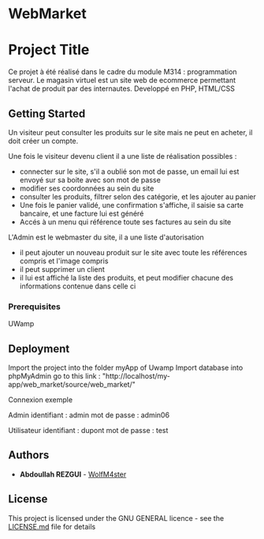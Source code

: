 ﻿# WebMarket

# Project Title

Ce projet à été réalisé dans le cadre du module M314 : programmation serveur.
Le magasin virtuel est un site web de ecommerce permettant l'achat de produit par des internautes.
Developpé en PHP, HTML/CSS

## Getting Started

Un visiteur peut consulter les produits sur le site mais ne peut en acheter, il doit créer un compte.

Une fois le visiteur devenu client il a une liste de réalisation possibles : 

- connecter sur le site, s'il a oublié son mot de passe, un email lui est envoyé sur sa boite avec son mot de passe
- modifier ses coordonnées au sein du site
- consulter les produits, filtrer selon des catégorie, et les ajouter au panier
- Une fois le panier validé, une confirmation s'affiche, il saisie sa carte bancaire, et une facture lui est généré
- Accés à un menu qui référence toute ses factures au sein du site


L'Admin est le webmaster du site, il a une liste d'autorisation

- il peut ajouter un nouveau produit sur le site avec toute les références compris et l'image compris
- il peut supprimer un client
- il lui est affiché la liste des produits, et peut modifier chacune des informations contenue dans celle ci

### Prerequisites

UWamp

## Deployment

Import the project into the folder myApp of Uwamp
Import database into phpMyAdmin
go to this link : "http://localhost/my-app/web_market/source/web_market/"

Connexion exemple

Admin 
	identifiant : admin
	mot de passe : admin06

Utilisateur
	identifiant : dupont
	mot de passe : test

## Authors

* **Abdoullah REZGUI** - [WolfM4ster](https://github.com/WolfM4ster)

## License

This project is licensed under the GNU GENERAL licence - see the [LICENSE.md](LICENSE.md) file for details